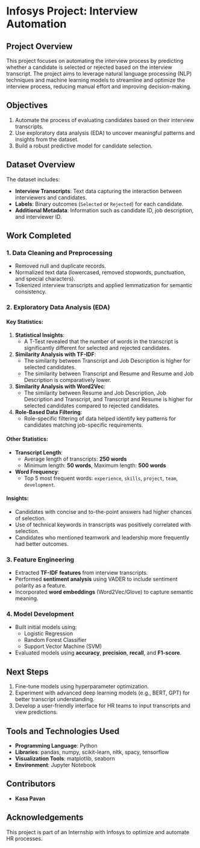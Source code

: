 # Infosys Project: Interview Automation

## Project Overview
This project focuses on automating the interview process by predicting whether a candidate is selected or rejected based on the interview transcript. The project aims to leverage natural language processing (NLP) techniques and machine learning models to streamline and optimize the interview process, reducing manual effort and improving decision-making.

## Objectives
1. Automate the process of evaluating candidates based on their interview transcripts.
2. Use exploratory data analysis (EDA) to uncover meaningful patterns and insights from the dataset.
3. Build a robust predictive model for candidate selection.

## Dataset Overview
The dataset includes:
- **Interview Transcripts**: Text data capturing the interaction between interviewers and candidates.
- **Labels**: Binary outcomes (`Selected` or `Rejected`) for each candidate.
- **Additional Metadata**: Information such as candidate ID, job description, and interviewer ID.

## Work Completed

### 1. Data Cleaning and Preprocessing
- Removed null and duplicate records.
- Normalized text data (lowercased, removed stopwords, punctuation, and special characters).
- Tokenized interview transcripts and applied lemmatization for semantic consistency.

### 2. Exploratory Data Analysis (EDA)
#### Key Statistics:
1. **Statistical Insights**:
   - A T-Test revealed that the number of words in the transcript is significantly different for selected and rejected candidates.
2. **Similarity Analysis with TF-IDF**:
   - The similarity between Transcript and Job Description is higher for selected candidates.
   - The similarity between Transcript and Resume and Resume and Job Description is comparatively lower.
3. **Similarity Analysis with Word2Vec**:
   - The similarity between Resume and Job Description, Job Description and Transcript, and Transcript and Resume is higher for selected candidates compared to rejected candidates.
4. **Role-Based Data Filtering**:
   - Role-specific filtering of data helped identify key patterns for candidates matching job-specific requirements.

#### Other Statistics:
- **Transcript Length**:
  - Average length of transcripts: **250 words**
  - Minimum length: **50 words**, Maximum length: **500 words**
- **Word Frequency**:
  - Top 5 most frequent words: `experience`, `skills`, `project`, `team`, `development`.

#### Insights:
- Candidates with concise and to-the-point answers had higher chances of selection.
- Use of technical keywords in transcripts was positively correlated with selection.
- Candidates who mentioned teamwork and leadership more frequently had better outcomes.

### 3. Feature Engineering
- Extracted **TF-IDF features** from interview transcripts.
- Performed **sentiment analysis** using VADER to include sentiment polarity as a feature.
- Incorporated **word embeddings** (Word2Vec/Glove) to capture semantic meaning.

### 4. Model Development
- Built initial models using:
  - Logistic Regression
  - Random Forest Classifier
  - Support Vector Machine (SVM)
- Evaluated models using **accuracy**, **precision**, **recall**, and **F1-score**.

## Next Steps
1. Fine-tune models using hyperparameter optimization.
2. Experiment with advanced deep learning models (e.g., BERT, GPT) for better transcript understanding.
3. Develop a user-friendly interface for HR teams to input transcripts and view predictions.

## Tools and Technologies Used
- **Programming Language**: Python
- **Libraries**: pandas, numpy, scikit-learn, nltk, spacy, tensorflow
- **Visualization Tools**: matplotlib, seaborn
- **Environment**: Jupyter Notebook

## Contributors
- **Kasa Pavan**

## Acknowledgements
This project is part of an Internship with Infosys to optimize and automate HR processes.
